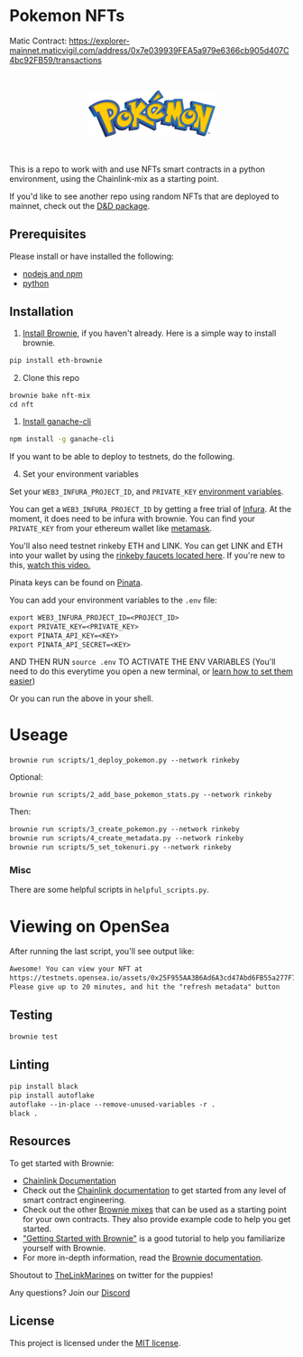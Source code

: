 # Pokemon NFTs

Matic Contract: https://explorer-mainnet.maticvigil.com/address/0x7e039939FEA5a979e6366cb905d407C4bc92FB59/transactions

<br/>
<p align="center">
<a href="https://chain.link" target="_blank">
<img src="https://raw.githubusercontent.com/PatrickAlphaC/pokemon-nft/main/img/logo.png" width="225" alt="NFT Pokemon">
</a>
</p>
<br/>

This is a repo to work with and use NFTs smart contracts in a python environment, using the Chainlink-mix as a starting point. 

If you'd like to see another repo using random NFTs that are deployed to mainnet, check out the [D&D package](https://github.com/PatrickAlphaC/dungeons-and-dragons-nft).

## Prerequisites

Please install or have installed the following:

- [nodejs and npm](https://nodejs.org/en/download/)
- [python](https://www.python.org/downloads/)
## Installation

1. [Install Brownie](https://eth-brownie.readthedocs.io/en/stable/install.html), if you haven't already. Here is a simple way to install brownie.

```bash
pip install eth-brownie
```

2. Clone this repo
```
brownie bake nft-mix
cd nft
```

1. [Install ganache-cli](https://www.npmjs.com/package/ganache-cli)

```bash
npm install -g ganache-cli
```

If you want to be able to deploy to testnets, do the following. 

4. Set your environment variables

Set your `WEB3_INFURA_PROJECT_ID`, and `PRIVATE_KEY` [environment variables](https://www.twilio.com/blog/2017/01/how-to-set-environment-variables.html). 

You can get a `WEB3_INFURA_PROJECT_ID` by getting a free trial of [Infura](https://infura.io/). At the moment, it does need to be infura with brownie. You can find your `PRIVATE_KEY` from your ethereum wallet like [metamask](https://metamask.io/). 

You'll also need testnet rinkeby ETH and LINK. You can get LINK and ETH into your wallet by using the [rinkeby faucets located here](https://docs.chain.link/docs/link-token-contracts#rinkeby). If you're new to this, [watch this video.](https://www.youtube.com/watch?v=P7FX_1PePX0)

Pinata keys can be found on [Pinata](https://pinata.cloud/pinmanager).

You can add your environment variables to the `.env` file:

```
export WEB3_INFURA_PROJECT_ID=<PROJECT_ID>
export PRIVATE_KEY=<PRIVATE_KEY>
export PINATA_API_KEY=<KEY>
export PINATA_API_SECRET=<KEY>
```

AND THEN RUN `source .env` TO ACTIVATE THE ENV VARIABLES
(You'll need to do this everytime you open a new terminal, or [learn how to set them easier](https://www.twilio.com/blog/2017/01/how-to-set-environment-variables.html))


Or you can run the above in your shell. 


# Useage
```
brownie run scripts/1_deploy_pokemon.py --network rinkeby
```
Optional:
```
brownie run scripts/2_add_base_pokemon_stats.py --network rinkeby
```
Then:
```
brownie run scripts/3_create_pokemon.py --network rinkeby
brownie run scripts/4_create_metadata.py --network rinkeby
brownie run scripts/5_set_tokenuri.py --network rinkeby
```

### Misc
There are some helpful scripts in `helpful_scripts.py`.

# Viewing on OpenSea
After running the last script, you'll see output like:
```
Awesome! You can view your NFT at https://testnets.opensea.io/assets/0x25F955AA3B6Ad6A3cd47Abd6FB55a277F751B7A0/0
Please give up to 20 minutes, and hit the "refresh metadata" button
```
## Testing

```
brownie test
```

## Linting

```
pip install black 
pip install autoflake
autoflake --in-place --remove-unused-variables -r .
black .
```

## Resources

To get started with Brownie:

* [Chainlink Documentation](https://docs.chain.link/docs)
* Check out the [Chainlink documentation](https://docs.chain.link/docs) to get started from any level of smart contract engineering. 
* Check out the other [Brownie mixes](https://github.com/brownie-mix/) that can be used as a starting point for your own contracts. They also provide example code to help you get started.
* ["Getting Started with Brownie"](https://medium.com/@iamdefinitelyahuman/getting-started-with-brownie-part-1-9b2181f4cb99) is a good tutorial to help you familiarize yourself with Brownie.
* For more in-depth information, read the [Brownie documentation](https://eth-brownie.readthedocs.io/en/stable/).

Shoutout to [TheLinkMarines](https://twitter.com/TheLinkMarines) on twitter for the puppies!

Any questions? Join our [Discord](https://discord.gg/2YHSAey)

## License

This project is licensed under the [MIT license](LICENSE).

<!-- personalityValue = `uint32`
S = TrainerID xor SecretID xor PersonalityValue31..16 xor PersonalityValue15..0
shininess = 1/4096
personalityValue = `uint32`
[Shiny](https://bulbapedia.bulbagarden.net/wiki/Shiny_Pok%C3%A9mon) -->
